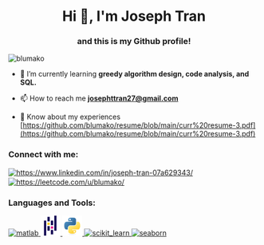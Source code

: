 <h1 align="center">Hi 👋, I'm Joseph Tran</h1>
<h3 align="center">and this is my Github profile!</h3>

<p align="left"> <img src="https://komarev.com/ghpvc/?username=blumako&label=Profile%20views&color=0e75b6&style=flat" alt="blumako" /> </p>

- 🌱 I’m currently learning **greedy algorithm design, code analysis, and SQL.**

- 📫 How to reach me **josephttran27@gmail.com**

- 📄 Know about my experiences [https://github.com/blumako/resume/blob/main/curr%20resume-3.pdf](https://github.com/blumako/resume/blob/main/curr%20resume-3.pdf)

<h3 align="left">Connect with me:</h3>
<p align="left">
<a href="https://linkedin.com/in/https://www.linkedin.com/in/joseph-tran-07a629343/" target="blank"><img align="center" src="https://raw.githubusercontent.com/rahuldkjain/github-profile-readme-generator/master/src/images/icons/Social/linked-in-alt.svg" alt="https://www.linkedin.com/in/joseph-tran-07a629343/" height="30" width="40" /></a>
<a href="https://www.leetcode.com/https://leetcode.com/u/blumako/" target="blank"><img align="center" src="https://raw.githubusercontent.com/rahuldkjain/github-profile-readme-generator/master/src/images/icons/Social/leet-code.svg" alt="https://leetcode.com/u/blumako/" height="30" width="40" /></a>
</p>

<h3 align="left">Languages and Tools:</h3>
<p align="left"> <a href="https://www.mathworks.com/" target="_blank" rel="noreferrer"> <img src="https://upload.wikimedia.org/wikipedia/commons/2/21/Matlab_Logo.png" alt="matlab" width="40" height="40"/> </a> <a href="https://pandas.pydata.org/" target="_blank" rel="noreferrer"> <img src="https://raw.githubusercontent.com/devicons/devicon/2ae2a900d2f041da66e950e4d48052658d850630/icons/pandas/pandas-original.svg" alt="pandas" width="40" height="40"/> </a> <a href="https://www.python.org" target="_blank" rel="noreferrer"> <img src="https://raw.githubusercontent.com/devicons/devicon/master/icons/python/python-original.svg" alt="python" width="40" height="40"/> </a> <a href="https://scikit-learn.org/" target="_blank" rel="noreferrer"> <img src="https://upload.wikimedia.org/wikipedia/commons/0/05/Scikit_learn_logo_small.svg" alt="scikit_learn" width="40" height="40"/> </a> <a href="https://seaborn.pydata.org/" target="_blank" rel="noreferrer"> <img src="https://seaborn.pydata.org/_images/logo-mark-lightbg.svg" alt="seaborn" width="40" height="40"/> </a> </p>

